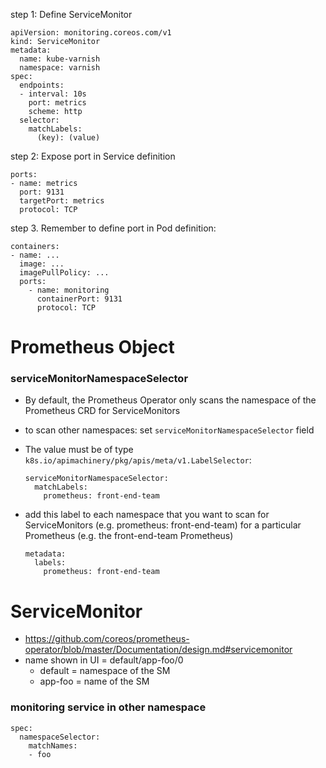 
step 1: Define ServiceMonitor
```
apiVersion: monitoring.coreos.com/v1
kind: ServiceMonitor
metadata:
  name: kube-varnish
  namespace: varnish
spec:
  endpoints:
  - interval: 10s
    port: metrics
    scheme: http
  selector:
    matchLabels:
      (key): (value)
```

step 2: Expose port in Service definition
```
ports:
- name: metrics
  port: 9131
  targetPort: metrics
  protocol: TCP
```

step 3. Remember to define port in Pod definition:
```
containers:
- name: ...
  image: ...
  imagePullPolicy: ...
  ports:
    - name: monitoring
      containerPort: 9131
      protocol: TCP
```

# Prometheus Object

### serviceMonitorNamespaceSelector
- By default, the Prometheus Operator only scans the namespace of the Prometheus CRD for ServiceMonitors
- to scan other namespaces: set `serviceMonitorNamespaceSelector` field
- The value must be of type `k8s.io/apimachinery/pkg/apis/meta/v1.LabelSelector`:
  ```
  serviceMonitorNamespaceSelector:
    matchLabels:
      prometheus: front-end-team
  ```


- add this label to each namespace that you want to scan for ServiceMonitors (e.g. prometheus: front-end-team) for a particular Prometheus (e.g. the front-end-team Prometheus)
  ```
  metadata:
    labels:
      prometheus: front-end-team
  ```


# ServiceMonitor
- https://github.com/coreos/prometheus-operator/blob/master/Documentation/design.md#servicemonitor
- name shown in UI = default/app-foo/0
  - default = namespace of the SM
  - app-foo = name of the SM

### monitoring service in other namespace
```
spec:
  namespaceSelector:
    matchNames:
    - foo
```
